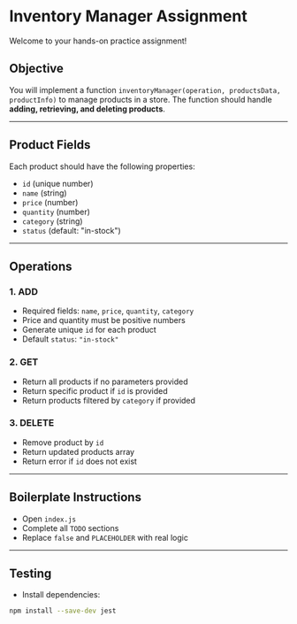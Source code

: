 # Inventory Manager Assignment

Welcome to your hands-on practice assignment!

## Objective
You will implement a function `inventoryManager(operation, productsData, productInfo)` to manage products in a store. The function should handle **adding, retrieving, and deleting products**.

---

## Product Fields
Each product should have the following properties:

- `id` (unique number)
- `name` (string)
- `price` (number)
- `quantity` (number)
- `category` (string)
- `status` (default: "in-stock")

---

## Operations

### 1. ADD
- Required fields: `name`, `price`, `quantity`, `category`
- Price and quantity must be positive numbers
- Generate unique `id` for each product
- Default `status`: `"in-stock"`

### 2. GET
- Return all products if no parameters provided
- Return specific product if `id` is provided
- Return products filtered by `category` if provided

### 3. DELETE
- Remove product by `id`
- Return updated products array
- Return error if `id` does not exist

---

## Boilerplate Instructions
- Open `index.js`
- Complete all `TODO` sections
- Replace `false` and `PLACEHOLDER` with real logic

---

## Testing
- Install dependencies:
```bash
npm install --save-dev jest
